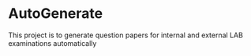 # AutoGenerate
This project is to generate question papers for internal and external LAB examinations automatically
